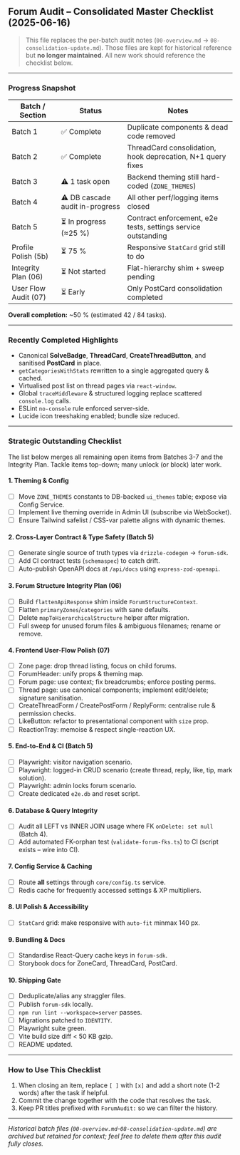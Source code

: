 ## Forum Audit – Consolidated Master Checklist (2025-06-16)

> This file replaces the per-batch audit notes (`00-overview.md` → `08-consolidation-update.md`).
> Those files are kept for historical reference but **no longer maintained**. All new work should
> reference the checklist below.

---

### Progress Snapshot
| Batch / Section | Status | Notes |
|-----------------|--------|-------|
| Batch 1 | ✅ Complete | Duplicate components & dead code removed |
| Batch 2 | ✅ Complete | ThreadCard consolidation, hook deprecation, N+1 query fixes |
| Batch 3 | ⚠️ 1 task open | Backend theming still hard-coded (`ZONE_THEMES`) |
| Batch 4 | ⚠️ DB cascade audit in-progress | All other perf/logging items closed |
| Batch 5 | ⏳ In progress (≈25 %) | Contract enforcement, e2e tests, settings service outstanding |
| Profile Polish (5b) | ⏳ 75 % | Responsive `StatCard` grid still to do |
| Integrity Plan (06) | ⏳ Not started | Flat-hierarchy shim + sweep pending |
| User Flow Audit (07) | ⏳ Early | Only PostCard consolidation completed |

**Overall completion:** ~50 % (estimated 42 / 84 tasks).

---

### Recently Completed Highlights
- Canonical **SolveBadge**, **ThreadCard**, **CreateThreadButton**, and sanitised **PostCard** in place.
- `getCategoriesWithStats` rewritten to a single aggregated query & cached.
- Virtualised post list on thread pages via `react-window`.
- Global `traceMiddleware` & structured logging replace scattered `console.log` calls.
- ESLint `no-console` rule enforced server-side.
- Lucide icon treeshaking enabled; bundle size reduced.

---

### Strategic Outstanding Checklist
The list below merges all remaining open items from Batches 3-7 and the Integrity Plan.  Tackle
items top-down; many unlock (or block) later work.

#### 1. Theming & Config
- [ ] Move `ZONE_THEMES` constants to DB-backed `ui_themes` table; expose via Config Service.
- [ ] Implement live theming override in Admin UI (subscribe via WebSocket).
- [ ] Ensure Tailwind safelist / CSS-var palette aligns with dynamic themes.

#### 2. Cross-Layer Contract & Type Safety (Batch 5)
- [ ] Generate single source of truth types via `drizzle-codegen` → `forum-sdk`.
- [ ] Add CI contract tests (`schemaspec`) to catch drift.
- [ ] Auto-publish OpenAPI docs at `/api/docs` using `express-zod-openapi`.

#### 3. Forum Structure Integrity Plan (06)
- [ ] Build `flattenApiResponse` shim inside `ForumStructureContext`.
- [ ] Flatten `primaryZones`/`categories` with sane defaults.
- [ ] Delete `mapToHierarchicalStructure` helper after migration.
- [ ] Full sweep for unused forum files & ambiguous filenames; rename or remove.

#### 4. Frontend User-Flow Polish (07)
- [ ] Zone page: drop thread listing, focus on child forums.
- [ ] ForumHeader: unify props & theming map.
- [ ] Forum page: use context; fix breadcrumbs; enforce posting perms.
- [ ] Thread page: use canonical components; implement edit/delete; signature sanitisation.
- [ ] CreateThreadForm / CreatePostForm / ReplyForm: centralise rule & permission checks.
- [ ] LikeButton: refactor to presentational component with `size` prop.
- [ ] ReactionTray: memoise & respect single-reaction UX.

#### 5. End-to-End & CI (Batch 5)
- [ ] Playwright: visitor navigation scenario.
- [ ] Playwright: logged-in CRUD scenario (create thread, reply, like, tip, mark solution).
- [ ] Playwright: admin locks forum scenario.
- [ ] Create dedicated `e2e.db` and reset script.

#### 6. Database & Query Integrity
- [ ] Audit all LEFT vs INNER JOIN usage where FK `onDelete: set null` (Batch 4).
- [ ] Add automated FK-orphan test (`validate-forum-fks.ts`) to CI (script exists – wire into CI).

#### 7. Config Service & Caching
- [ ] Route **all** settings through `core/config.ts` service.
- [ ] Redis cache for frequently accessed settings & XP multipliers.

#### 8. UI Polish & Accessibility
- [ ] `StatCard` grid: make responsive with `auto-fit` minmax 140 px.

#### 9. Bundling & Docs
- [ ] Standardise React-Query cache keys in `forum-sdk`.
- [ ] Storybook docs for ZoneCard, ThreadCard, PostCard.

#### 10. Shipping Gate
- [ ] Deduplicate/alias any straggler files.
- [ ] Publish `forum-sdk` locally.
- [ ] `npm run lint --workspace=server` passes.
- [ ] Migrations patched to `IDENTITY`.
- [ ] Playwright suite green.
- [ ] Vite build size diff < 50 KB gzip.
- [ ] README updated.

---

### How to Use This Checklist
1. When closing an item, replace `[ ]` with `[x]` and add a short note (1-2 words) after the task if helpful.
2. Commit the change together with the code that resolves the task.
3. Keep PR titles prefixed with `ForumAudit:` so we can filter the history.

---

*Historical batch files (`00-overview.md`-`08-consolidation-update.md`) are archived but retained for
context; feel free to delete them after this audit fully closes.*
